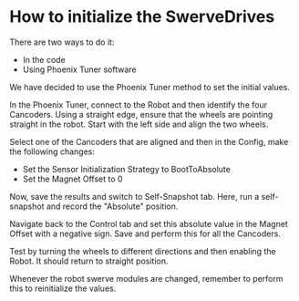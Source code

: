 # How to initialize the SwerveDrives

There are two ways to do it:
- In the code
- Using Phoenix Tuner software

We have decided to use the Phoenix Tuner method to set the initial values.

In the Phoenix Tuner, connect to the Robot and then identify the four Cancoders. Using a straight edge, ensure that the wheels are pointing straight in the robot. Start with the left side and align the two wheels.

Select one of the Cancoders that are aligned and then in the Config, make the following changes:

- Set the Sensor Initialization Strategy to BootToAbsolute
- Set the Magnet Offset to 0

Now, save the results and switch to Self-Snapshot tab. Here, run a self-snapshot and record the "Absolute" position.

Navigate back to the Control tab and set this absolute value in the Magnet Offset with a negative sign. Save and perform this for all the Cancoders.

Test by turning the wheels to different directions and then enabling the Robot. It should return to straight position.

Whenever the robot swerve modules are changed, remember to perform this to reinitialize the values.
